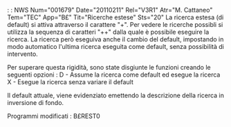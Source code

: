  :  : NWS Num="001679" Date="20110211" Rel="V3R1" Atr="M. Cattaneo" Tem="TEC" App="B£" Tit="Ricerche estese" Sts="20"
La ricerca estesa (di default) si attiva attraverso il carattere "+".
Per vedere le ricerche possibli si utilizza la sequenza di caratteri "++" dalla quale è possibile eseguire la ricerca.
La ricerca però eseguiva anche il cambio del default, impostando in modo automatico l'ultima ricerca
eseguita come default, senza possibilità di intervento.

Per superare questa rigidità, sono state disgiunte le funzioni creando le seguenti opzioni : 
D - Assume la ricerca come default ed esegue la ricerca
X - Esegue la ricerca senza variare il default

Il default attuale, viene evidenziato emettendo la descrizione della ricerca in inversione di fondo.

Programmi modificati : 
B£REST0
